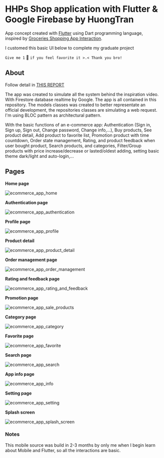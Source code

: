 # HHPs Shop application with Flutter & Google Firebase by HuongTran
App concept created with [Flutter](https://flutter.dev/) using Dart programming language, inspired by [Groceries Shopping App Interaction](https://dribbble.com/shots/6120171-Groceries-Shopping-App-Interaction). 

I customed this basic UI below to complete my graduate project

`Give me 1` 🌟 `if you feel favorite it >.< Thank you bro!`

## About
Follow detail in [THIS REPORT](https://drive.google.com/drive/folders/1tp5azWJcpFYXIgbG2VhsewA1EbUlL0jR?usp=sharing)

The app was created to simulate all the system behind the inspiration video. With Firestore database realtime by Google. The app is all contained in this repository. The models classes was created to better representate an official development, the repositories classes are simulating a web request. I'm using BLOC pattern as architectural pattern.

With the basic functions of an e-commerce app: Authentication (Sign in, Sign up, Sign out, Change password, Change info,...), Buy products, See product detail, Add product to favorite list, Promotion product with time countdown, Order state management, Rating, and product feedback when user bought product, Search products, and categories, Filter/Group products with price increase/decrease or lasted/oldest adding, setting basic theme dark/light and auto-login,...

## Pages
**Home page**

![ecommerce_app_home](https://user-images.githubusercontent.com/33143698/128989006-10fda2cd-e2e7-4aeb-ae86-5895c94ace99.PNG)

**Authentication page**

![ecommerce_app_authentication](https://user-images.githubusercontent.com/33143698/128989040-db3da64c-723b-4828-a210-42dbd2016acd.PNG)

**Profile page**

![ecommerce_app_profile](https://user-images.githubusercontent.com/33143698/128989068-d69f0a08-ffea-480f-a472-86af4d97677b.PNG)

**Product detail**

![ecommerce_app_product_detail](https://user-images.githubusercontent.com/33143698/128989083-17b1b0f0-5a7d-485a-ae64-62a7447aad9a.PNG)

**Order management page**

![ecommerce_app_order_management](https://user-images.githubusercontent.com/33143698/128989100-e4ae1f91-280c-4abb-b553-16e70e40eb44.PNG)

**Rating and feedback page**

![ecommerce_app_rating_and_feedback](https://user-images.githubusercontent.com/33143698/128989108-70448136-16ef-4444-9391-3113c0794a5f.PNG)

**Promotion page**

![ecommerce_app_sale_products](https://user-images.githubusercontent.com/33143698/128989126-7e595c8b-2c40-4c48-a178-41946149fe71.PNG)

**Category page**

![ecommerce_app_category](https://user-images.githubusercontent.com/33143698/128989147-de40991e-0acf-4391-bf36-725e6a8a43d0.PNG)

**Favorite page**

![ecommerce_app_favorite](https://user-images.githubusercontent.com/33143698/128989160-f909f682-6ab4-49f2-a687-49859e1aacd6.PNG)

**Search page**

![ecommerce_app_search](https://user-images.githubusercontent.com/33143698/128989187-386ec950-407f-4979-ae0a-724ea7cf6669.PNG)

**App info page**

![ecommerce_app_info](https://user-images.githubusercontent.com/33143698/128989214-9e3988de-38bd-4984-b631-643c419b6cef.PNG)

**Setting page**

![ecommerce_app_setting](https://user-images.githubusercontent.com/33143698/128989228-3af87724-b044-4be5-9ea1-2a675993a21b.PNG)

**Splash screen**

![ecommerce_app_splash_screen](https://user-images.githubusercontent.com/33143698/128989236-1cccad65-a028-4fcb-9cb9-c377dbb153c4.PNG)
 
### Notes
This mobile source was build in 2-3 months by only me when I begin learn about Mobile and Flutter, so all the interactions are basic.

